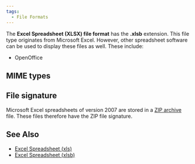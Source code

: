 ```yaml
---
tags:
  - File Formats
---
```

The **Excel Spreadsheet (XLSX) file format** has the **.xlsb** extension. This
file type originates from Microsoft Excel. However, other spreadsheet software
can be used to display these files as well. These include:

* OpenOffice

## MIME types

## File signature

Microsoft Excel spreadsheets of version 2007 are stored in a [ZIP archive](zip.md)
file. These files therefore have the ZIP file signature.

## See Also

* [Excel Spreadsheet (xls)](excel_spreadsheet_(xls).md)
* [Excel Spreadsheet (xlsb)](excel_spreadsheet_(xlsb).md)
